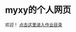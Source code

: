 # myxy的个人网页
欢迎！
[点击这里进入作业目录](https://github.com/myxy203/myxy203.github.io/blob/main/%E9%A6%96%E9%A1%B5.html)
